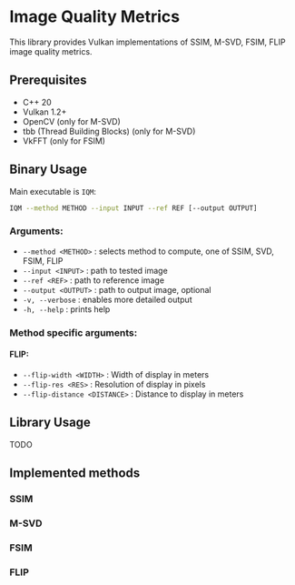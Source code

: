 # Image Quality Metrics
This library provides Vulkan implementations of SSIM, M-SVD, FSIM, FLIP
image quality metrics.

## Prerequisites
- C++ 20
- Vulkan 1.2+
- OpenCV (only for M-SVD)
- tbb (Thread Building Blocks) (only for M-SVD)
- VkFFT (only for FSIM)

## Binary Usage
Main executable is `IQM`: 
```bash
IQM --method METHOD --input INPUT --ref REF [--output OUTPUT]
```

### Arguments:
- `--method <METHOD>` : selects method to compute, one of SSIM, SVD, FSIM, FLIP
- `--input <INPUT>` : path to tested image
- `--ref <REF>` : path to reference image
- `--output <OUTPUT>` : path to output image, optional
- `-v, --verbose` : enables more detailed output
- `-h, --help` : prints help

### Method specific arguments:
#### FLIP:
- `--flip-width <WIDTH>` : Width of display in meters
- `--flip-res <RES>` : Resolution of display in pixels
- `--flip-distance <DISTANCE>` : Distance to display in meters

## Library Usage
TODO

## Implemented methods
### SSIM
### M-SVD
### FSIM
### FLIP
